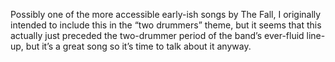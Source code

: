 Possibly one of the more accessible early-ish songs by The Fall, I originally intended to include this in the “two drummers” theme, but it seems that this actually just preceded the two-drummer period of the band’s ever-fluid line-up, but it’s a great song so it’s time to talk about it anyway.
